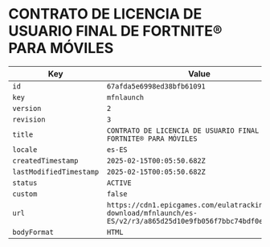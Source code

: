 # CONTRATO DE LICENCIA DE USUARIO FINAL DE FORTNITE® PARA MÓVILES

| Key | Value |
| --- | ----- |
| `id` | `67afda5e6998ed38bfb61091` |
| `key` | `mfnlaunch` |
| `version` | `2` |
| `revision` | `3` |
| `title` | `CONTRATO DE LICENCIA DE USUARIO FINAL DE FORTNITE® PARA MÓVILES` |
| `locale` | `es-ES` |
| `createdTimestamp` | `2025-02-15T00:05:50.682Z` |
| `lastModifiedTimestamp` | `2025-02-15T00:05:50.682Z` |
| `status` | `ACTIVE` |
| `custom` | `false` |
| `url` | `https://cdn1.epicgames.com/eulatracking-download/mfnlaunch/es-ES/v2/r3/a865d25d10e9fb056f7bbc74bdf0e258.pdf` |
| `bodyFormat` | `HTML` |
